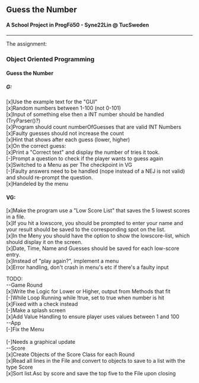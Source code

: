 ﻿## Guess the Number

#### A School Project in ProgFö50 - Syne22Lin @ TucSweden

-----------------------------------

The assignment:

### Object Oriented Programming

#### Guess the Number

##### G:<br>

[x]Use the example text for the "GUI"<br>
[x]Random numbers between 1-100 (not 0-101)<br>
[x]Input of something else then a INT number should be handled (TryParser()?)<br>
[x]Program should count numberOfGuesses that are valid INT Numbers<br>
[x]Faulty guesses should not increase the count<br>
[x]Hint that shows after each guess (lower, higher)<br>
[x]On the correct guess:<br>
[x]Print a "Correct text" and display the number of tries it took.<br>
[-]Prompt a question to check if the player wants to guess again<br>
[x]Switched to a Menu as per The checkpoint in VG<br>
[-]Faulty answers need to be handled (nope instead of a NEJ is not valid) and should re-prompt the question.<br>
[x]Handeled by the menu<br>

#### VG:<br>

[x]Make the program use a "Low Score List" that saves the 5 lowest scores in a file.<br>
[x]If you hit a lowscore, you should be prompted to enter your name and your result should be saved to the corresponding
spot on the list.<br>
[x]In the Meny you should have the option to show the lowscore-list, which should display it on the screen.<br>
[x]Date, Time, Name and Guesses should be saved for each low-score entry.<br>
[x]Instead of "play again?", implement a menu<br>
[x]Error handling, don't crash in menu's etc if there's a faulty input<br>

TODO:<br>
--Game Round<br>
[x]Write the Logic for Lower or Higher, output from Methods that fit<br>
[-]While Loop Running while !true, set to true when number is hit<br>
[x]Fixed with a check instead<br>
[-]Make a splash screen<br>
[x]Add Value Handling to ensure player uses values between 1 and 100<br>
--App<br>
[-]Fix the Menu<br><br>
[-]Needs a graphical update<br>
--Score<br>
[x]Create Objects of the Score Class for each Round<br>
[x]Read all lines in the File and convert to objects to save to a list with the type Score<br>
[x]Sort list.Asc by score and save the top five to the File upon closing<br> 